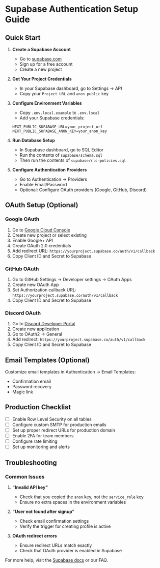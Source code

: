 # Supabase Authentication Setup Guide

## Quick Start

1. **Create a Supabase Account**
   - Go to [supabase.com](https://supabase.com)
   - Sign up for a free account
   - Create a new project

2. **Get Your Project Credentials**
   - In your Supabase dashboard, go to Settings → API
   - Copy your `Project URL` and `anon public` key

3. **Configure Environment Variables**
   - Copy `.env.local.example` to `.env.local`
   - Add your Supabase credentials:
   ```
   NEXT_PUBLIC_SUPABASE_URL=your_project_url
   NEXT_PUBLIC_SUPABASE_ANON_KEY=your_anon_key
   ```

4. **Run Database Setup**
   - In Supabase dashboard, go to SQL Editor
   - Run the contents of `supabase/schema.sql`
   - Then run the contents of `supabase/rls-policies.sql`

5. **Configure Authentication Providers**
   - Go to Authentication → Providers
   - Enable Email/Password
   - Optional: Configure OAuth providers (Google, GitHub, Discord)

## OAuth Setup (Optional)

### Google OAuth
1. Go to [Google Cloud Console](https://console.cloud.google.com)
2. Create new project or select existing
3. Enable Google+ API
4. Create OAuth 2.0 credentials
5. Add redirect URL: `https://yourproject.supabase.co/auth/v1/callback`
6. Copy Client ID and Secret to Supabase

### GitHub OAuth
1. Go to GitHub Settings → Developer settings → OAuth Apps
2. Create new OAuth App
3. Set Authorization callback URL: `https://yourproject.supabase.co/auth/v1/callback`
4. Copy Client ID and Secret to Supabase

### Discord OAuth
1. Go to [Discord Developer Portal](https://discord.com/developers/applications)
2. Create new application
3. Go to OAuth2 → General
4. Add redirect: `https://yourproject.supabase.co/auth/v1/callback`
5. Copy Client ID and Secret to Supabase

## Email Templates (Optional)

Customize email templates in Authentication → Email Templates:
- Confirmation email
- Password recovery
- Magic link

## Production Checklist

- [ ] Enable Row Level Security on all tables
- [ ] Configure custom SMTP for production emails
- [ ] Set up proper redirect URLs for production domain
- [ ] Enable 2FA for team members
- [ ] Configure rate limiting
- [ ] Set up monitoring and alerts

## Troubleshooting

### Common Issues

1. **"Invalid API key"**
   - Check that you copied the `anon` key, not the `service_role` key
   - Ensure no extra spaces in the environment variables

2. **"User not found after signup"**
   - Check email confirmation settings
   - Verify the trigger for creating profile is active

3. **OAuth redirect errors**
   - Ensure redirect URLs match exactly
   - Check that OAuth provider is enabled in Supabase

For more help, visit the [Supabase docs](https://supabase.com/docs) or our FAQ.
